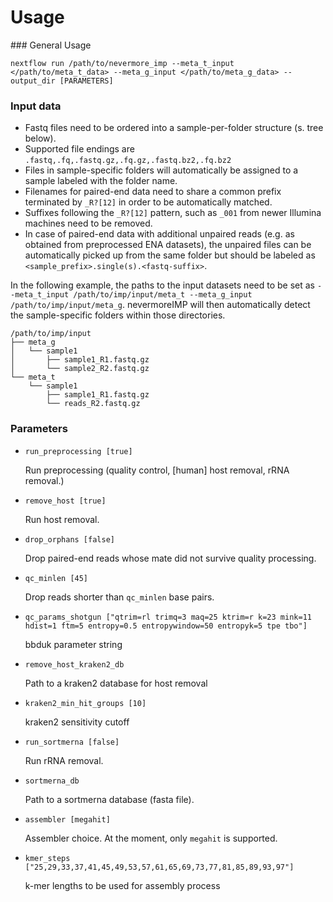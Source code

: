 Usage
=====


### General Usage


```
nextflow run /path/to/nevermore_imp --meta_t_input </path/to/meta_t_data> --meta_g_input </path/to/meta_g_data> --output_dir [PARAMETERS]
```

### Input data

* Fastq files need to be ordered into a sample-per-folder structure (s. tree below).
* Supported file endings are `.fastq,.fq,.fastq.gz,.fq.gz,.fastq.bz2,.fq.bz2`
* Files in sample-specific folders will automatically be assigned to a sample labeled with the folder name.
* Filenames for paired-end data need to share a common prefix terminated by `_R?[12]` in order to be automatically matched. 
* Suffixes following the `_R?[12]` pattern, such as `_001` from newer Illumina machines need to be removed.
* In case of paired-end data with additional unpaired reads (e.g. as obtained from preprocessed ENA datasets), the unpaired files can be automatically picked up from the same folder but should be labeled as `<sample_prefix>.single(s).<fastq-suffix>`. 

In the following example, the paths to the input datasets need to be set as `--meta_t_input /path/to/imp/input/meta_t --meta_g_input /path/to/imp/input/meta_g`. nevermoreIMP will then automatically detect the sample-specific folders within those directories.

```
/path/to/imp/input
├── meta_g
│   └── sample1
│       ├── sample1_R1.fastq.gz
│       └── sample2_R2.fastq.gz
└── meta_t
    └── sample1
        ├── sample1_R1.fastq.gz
        └── reads_R2.fastq.gz

```




### Parameters

* `run_preprocessing [true]`

  Run preprocessing (quality control, [human] host removal, rRNA removal.)

* `remove_host [true]`

  Run host removal.

* `drop_orphans [false]`

  Drop paired-end reads whose mate did not survive quality processing.

* `qc_minlen [45]`

  Drop reads shorter than `qc_minlen` base pairs.

* `qc_params_shotgun ["qtrim=rl trimq=3 maq=25 ktrim=r k=23 mink=11 hdist=1 ftm=5 entropy=0.5 entropywindow=50 entropyk=5 tpe tbo"]`

  bbduk parameter string

* `remove_host_kraken2_db`

  Path to a kraken2 database for host removal

* `kraken2_min_hit_groups [10]`

  kraken2 sensitivity cutoff

* `run_sortmerna [false]`

  Run rRNA removal.

* `sortmerna_db`

  Path to a sortmerna database (fasta file).

* `assembler [megahit]`

  Assembler choice. At the moment, only `megahit` is supported.

* `kmer_steps ["25,29,33,37,41,45,49,53,57,61,65,69,73,77,81,85,89,93,97"]`

  k-mer lengths to be used for assembly process
